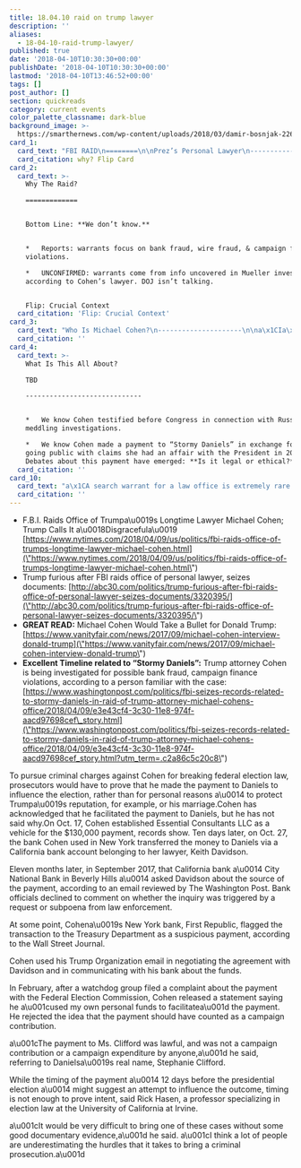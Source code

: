 ```yaml
---
title: 18.04.10 raid on trump lawyer
description: ''
aliases:
  - 18-04-10-raid-trump-lawyer/
published: true
date: '2018-04-10T10:30:30+00:00'
publishDate: '2018-04-10T10:30:30+00:00'
lastmod: '2018-04-10T13:46:52+00:00'
tags: []
post_author: []
section: quickreads
category: current events
color_palette_classname: dark-blue
background_image: >-
  https://smarthernews.com/wp-content/uploads/2018/03/damir-bosnjak-226653-unsplash-scaled.jpg
card_1:
  card_text: "FBI RAID\n========\n\nPrez’s Personal Lawyer\n----------------------\n\n*   **Who:** Michael Cohen, President Trumpa\x19s top attorney.\n*   **What:** FBI seized personal records & communication.\n*   **Where:** NYC office & residences.\n*   **When:** Monday morning.\n*   **How:** Warrants from NY Feds.\n\nwhy? Flip Card"
  card_citation: why? Flip Card
card_2:
  card_text: >-
    Why The Raid?

    =============


    Bottom Line: **We don’t know.**


    *   Reports: warrants focus on bank fraud, wire fraud, & campaign finance
    violations.

    *   UNCONFIRMED: warrants come from info uncovered in Mueller investigation
    according to Cohen’s lawyer. DOJ isn’t talking.


    Flip: Crucial Context
  card_citation: 'Flip: Crucial Context'
card_3:
  card_text: "Who Is Michael Cohen?\n---------------------\n\na\x1CIa\x19m the guy who would take a bullet for the president”\n\n*   New York native\n*   Former taxi cab fleet manager\n*   Personal injury attorney\n*   Worked for Trump organization since 2006\n*   NEVER officially part of campaign or White House"
  card_citation: ''
card_4:
  card_text: >-
    What Is This All About?  

    TBD

    -----------------------------


    *   We know Cohen testified before Congress in connection with Russian
    meddling investigations.

    *   We know Cohen made a payment to “Stormy Daniels” in exchange for her not
    going public with claims she had an affair with the President in 2006.
    Debates about this payment have emerged: **Is it legal or ethical?**
  card_citation: ''
card_10:
  card_text: "a\x1CA search warrant for a law office is extremely rare. Lawyers are given the courtesy of producing documents in response to a subpoena ... unless the government believes a lawyer will destroy or conceal the objects of the search.a\x1D Stephen Gillers, NYU School of Law.\n\n[view sources](https://smarthernews.com/18-04-10-raid-trump-lawyer/)"
  card_citation: ''
---
```

*   F.B.I. Raids Office of Trumpa\\u0019s Longtime Lawyer Michael Cohen; Trump Calls It a\\u0018Disgracefula\\u0019 [https://www.nytimes.com/2018/04/09/us/politics/fbi-raids-office-of-trumps-longtime-lawyer-michael-cohen.html](\"https://www.nytimes.com/2018/04/09/us/politics/fbi-raids-office-of-trumps-longtime-lawyer-michael-cohen.html\")
*   Trump furious after FBI raids office of personal lawyer, seizes documents: [http://abc30.com/politics/trump-furious-after-fbi-raids-office-of-personal-lawyer-seizes-documents/3320395/](\"http://abc30.com/politics/trump-furious-after-fbi-raids-office-of-personal-lawyer-seizes-documents/3320395/\")
*   **GREAT READ:** Michael Cohen Would Take a Bullet for Donald Trump: [https://www.vanityfair.com/news/2017/09/michael-cohen-interview-donald-trump](\"https://www.vanityfair.com/news/2017/09/michael-cohen-interview-donald-trump\")
*   **Excellent Timeline related to “Stormy Daniels”:** Trump attorney Cohen is being investigated for possible bank fraud, campaign finance violations, according to a person familiar with the case: [https://www.washingtonpost.com/politics/fbi-seizes-records-related-to-stormy-daniels-in-raid-of-trump-attorney-michael-cohens-office/2018/04/09/e3e43cf4-3c30-11e8-974f-aacd97698cef\_story.html](\"https://www.washingtonpost.com/politics/fbi-seizes-records-related-to-stormy-daniels-in-raid-of-trump-attorney-michael-cohens-office/2018/04/09/e3e43cf4-3c30-11e8-974f-aacd97698cef_story.html?utm_term=.c2a86c5c20c8\")

To pursue criminal charges against Cohen for breaking federal election law, prosecutors would have to prove that he made the payment to Daniels to influence the election, rather than for personal reasons a\\u0014 to protect Trumpa\\u0019s reputation, for example, or his marriage.Cohen has acknowledged that he facilitated the payment to Daniels, but he has not said why.On Oct. 17, Cohen established Essential Consultants LLC as a vehicle for the $130,000 payment, records show. Ten days later, on Oct. 27, the bank Cohen used in New York transferred the money to Daniels via a California bank account belonging to her lawyer, Keith Davidson.

Eleven months later, in September 2017, that California bank a\\u0014 City National Bank in Beverly Hills a\\u0014 asked Davidson about the source of the payment, according to an email reviewed by The Washington Post. Bank officials declined to comment on whether the inquiry was triggered by a request or subpoena from law enforcement.

At some point, Cohena\\u0019s New York bank, First Republic, flagged the transaction to the Treasury Department as a suspicious payment, according to the Wall Street Journal.

Cohen used his Trump Organization email in negotiating the agreement with Davidson and in communicating with his bank about the funds.

In February, after a watchdog group filed a complaint about the payment with the Federal Election Commission, Cohen released a statement saying he a\\u001cused my own personal funds to facilitatea\\u001d the payment. He rejected the idea that the payment should have counted as a campaign contribution.

a\\u001cThe payment to Ms. Clifford was lawful, and was not a campaign contribution or a campaign expenditure by anyone,a\\u001d he said, referring to Danielsa\\u0019s real name, Stephanie Clifford.

While the timing of the payment a\\u0014 12 days before the presidential election a\\u0014 might suggest an attempt to influence the outcome, timing is not enough to prove intent, said Rick Hasen, a professor specializing in election law at the University of California at Irvine.

a\\u001cIt would be very difficult to bring one of these cases without some good documentary evidence,a\\u001d he said. a\\u001cI think a lot of people are underestimating the hurdles that it takes to bring a criminal prosecution.a\\u001d